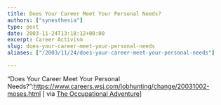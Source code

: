 ```yaml
---
title: Does Your Career Meet Your Personal Needs?
authors: ["synesthesia"]
type: post
date: 2003-11-24T13:18:12+00:00
excerpt: Career Activism
slug: does-your-career-meet-your-personal-needs 
aliases: ["/2003/11/24/does-your-career-meet-your-personal-needs"]

---
```

&#8220;Does Your Career Meet Your Personal Needs?&#8221;:https://www.careers.wsj.com/jobhunting/change/20031002-moses.html [ via [The Occupational Adventure][1]]

 [1]: https://curtrosengren.typepad.com/occupationaladventure/